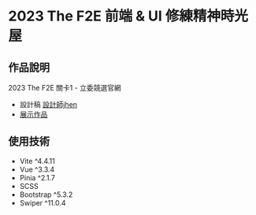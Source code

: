 # 2023 The F2E 前端 & UI 修練精神時光屋

## 作品說明
2023 The F2E 關卡1 - 立委競選官網
* 設計稿 [設計師jhen](https://2023.thef2e.com/users/12061579704041679194)
* [展示作品](https://lcf7891.github.io/2023.The.F2E.LEOW/)

## 使用技術
* Vite  ^4.4.11
* Vue  ^3.3.4
* Pinia  ^2.1.7
* SCSS
* Bootstrap  ^5.3.2
* Swiper  ^11.0.4
